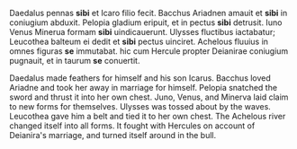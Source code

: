 Daedalus pennas **sibi** et Icaro filio fecit.
Bacchus Ariadnen amauit et **sibi** in coniugium abduxit.
Pelopia gladium eripuit, et in pectus **sibi** detrusit.
Iuno Venus Minerua formam **sibi** uindicauerunt.
Ulysses fluctibus iactabatur; Leucothea balteum ei dedit et **sibi** pectus uinciret.
Achelous fluuius in omnes figuras **se** immutabat. hic cum Hercule propter Deianirae coniugium pugnauit, et in taurum **se** conuertit.

Daedalus made feathers for himself and his son Icarus.
Bacchus loved Ariadne and took her away in marriage for himself.
Pelopia snatched the sword and thrust it into her own chest.
Juno, Venus, and Minerva laid claim to new forms for themselves.
Ulysses was tossed about by the waves. Leucothea gave him a belt and tied it to her own chest.
The Achelous river changed itself into all forms. It fought with Hercules on account of Deianira's marriage, and turned itself around in the bull.
